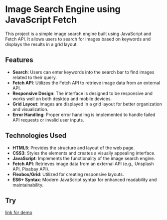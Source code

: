 # Image Search Engine using JavaScript Fetch

This project is a simple image search engine built using JavaScript and Fetch API. It allows users to search for images based on keywords and displays the results in a grid layout.

## Features

- **Search**: Users can enter keywords into the search bar to find images related to their query.
- **Fetch API**: Utilizes the Fetch API to retrieve image data from an external API.
- **Responsive Design**: The interface is designed to be responsive and works well on both desktop and mobile devices.
- **Grid Layout**: Images are displayed in a grid layout for better organization and visualization.
- **Error Handling**: Proper error handling is implemented to handle failed API requests or invalid user inputs.

## Technologies Used

- **HTML5**: Provides the structure and layout of the web page.
- **CSS3**: Styles the elements and creates a visually appealing interface.
- **JavaScript**: Implements the functionality of the image search engine.
- **Fetch API**: Retrieves image data from an external API (e.g., Unsplash API, Pixabay API).
- **Flexbox/Grid**: Utilized for creating responsive layouts.
- **ES6+ Syntax**: Modern JavaScript syntax for enhanced readability and maintainability.

## Try
[link for demo](https://image-vision.vercel.app/)

